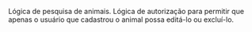 Lógica de pesquisa de animais.
Lógica de autorização para permitir que apenas o usuário que cadastrou o animal possa editá-lo ou excluí-lo.

